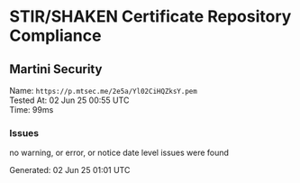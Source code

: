 # STIR/SHAKEN Certificate Repository Compliance

## Martini Security

Name: `https://p.mtsec.me/2e5a/Yl02CiHQZksY.pem`\
Tested At: 02 Jun 25 00:55 UTC\
Time: 99ms

### Issues

no warning, or error, or notice date level issues were found

Generated: 02 Jun 25 01:01 UTC